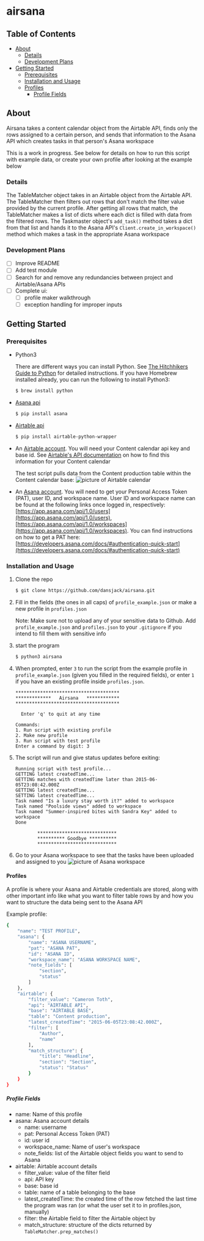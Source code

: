 # airsana

## Table of Contents
* [About](#about)
  * [Details](#details)
  * [Development Plans](#development-plans)
* [Getting Started](#getting-started)
  * [Prerequisites](#prerequisites)
  * [Installation and Usage](#installation-and-usage)
  * [Profiles](#profiles)
    * [Profile Fields](#profile-fields)









## About
Airsana takes a content calendar object from the Airtable API, finds only the rows assigned to a certain person, and sends that information to the Asana API which creates tasks in that person's Asana workspace

This is a work in progress. See below for details on how to run this script with example data, or create your own profile after looking at the example below

### Details
The TableMatcher object takes in an Airtable object from the Airtable API. The TableMatcher then filters out rows that don't match the filter value provided by
the current profile. After getting all rows that match, the TableMatcher makes a list of dicts where each dict is filled with data from the filtered rows.
The Taskmaster object's ```add_task()``` method takes a dict from that list and hands it to the Asana API's ```Client.create_in_workspace()``` method which makes a
task in the appropriate Asana workspace

### Development Plans
- [ ] Improve README
- [ ] Add test module
- [ ] Search for and remove any redundancies between project and Airtable/Asana APIs
- [ ] Complete ui:
  - [ ] profile maker walkthrough
  - [ ] exception handling for improper inputs

## Getting Started

### Prerequisites
- Python3  


  There are different ways you can install Python. See [The Hitchhikers Guide to Python](https://docs.python-guide.org/starting/installation/) for detailed instructions. If you have Homebrew installed already, you can run the following to install Python3:
  
  ```sh
  $ brew install python
  ```

- [Asana api](https://github.com/asana/python-asana)
  ```sh
  $ pip install asana
  ```

- [Airtable api](https://github.com/gtalarico/airtable-python-wrapper/blob/master/docs/source/index.rst)
  ```sh
  $ pip install airtable-python-wrapper
  ```
- An [Airtable account](https://airtable.com/). You will need your Content calendar api key and base id. See [Airtable's API documentation](https://airtable.com/api) on how to find this information for your Content calendar

  The test script pulls data from the Content production table within the Content calendar base:
   ![picture of Airtable calendar](https://github.com/dansjack/airsana/blob/master/images/airtable_calendar.png "Airtable calendar")

- An [Asana account](https://asana.com/). You will need to get your Personal Access Token (PAT), user ID, and workspace name. User ID and workspace name can be found at the following links once logged in, respectively: [https://app.asana.com/api/1.0/users](https://app.asana.com/api/1.0/users), [https://app.asana.com/api/1.0/workspaces](https://app.asana.com/api/1.0/workspaces). You can find instructions on how to get a PAT here: [https://developers.asana.com/docs/#authentication-quick-start](https://developers.asana.com/docs/#authentication-quick-start)

### Installation and Usage
1. Clone the repo
    ```sh
    $ git clone https://github.com/dansjack/airsana.git
    ```
2. Fill in the fields (the ones in all caps) of ```profile_example.json``` or make a new profile in ```profiles.json```

   Note: Make sure not to upload any of your sensitive data to Github. Add ```profile_example.json``` and ```profiles.json``` to your ```.gitignore``` if you intend to fill them with sensitive info

3. start the program
    ```sh
    $ python3 airsana
    ```
4. When prompted, enter ```3``` to run the script from the example profile in ```profile_example.json``` (given you filled in the required fields), or enter ```1``` if you have an existing profile inside ```profiles.json```.  
   ```
   **************************************
   *************   Airsana   ************
   **************************************

     Enter 'q' to quit at any time

   Commands:
   1. Run script with existing profile
   2. Make new profile
   3. Run script with test profile
   Enter a command by digit: 3
   ```

5. The script will run and give status updates before exiting:
   ```
   Running script with test profile...
   GETTING latest createdTime...
   GETTING matches with createdTime later than 2015-06-05T23:08:42.000Z
   GETTING latest createdTime...
   SETTING latest createdTime...
   Task named "Is a luxury stay worth it?" added to workspace
   Task named "Poolside views" added to workspace
   Task named "Summer-inspired bites with Sandra Key" added to workspace
   Done

           *****************************
           ********** Goodbye **********
           *****************************
   ```

6. Go to your Asana workspace to see that the tasks have been uploaded and assigned to you
![picture of Asana workspace](https://github.com/dansjack/airsana/blob/master/images/asana_workspace.png "Asana workspace")

#### Profiles
A profile is where your Asana and Airtable credentials are stored, along with other important info like what you want to filter table rows by and how you want to structure the data being sent to the Asana API  

Example profile:
```sh
{   
    "name": "TEST PROFILE",
    "asana": {
        "name": "ASANA USERNAME",
        "pat": "ASANA PAT",
        "id": "ASANA ID",
        "workspace_name": "ASANA WORKSPACE NAME",
        "note_fields": [
            "section",
            "status"
        ]
    },
    "airtable": {
        "filter_value": "Cameron Toth",
        "api": "AIRTABLE API",
        "base": "AIRTABLE BASE",
        "table": "Content production",
        "latest_createdTime": "2015-06-05T23:08:42.000Z",
        "filter": [
            "Author",
            "name"
        ],
        "match_structure": {
            "title": "Headline",
            "section": "Section",
            "status": "Status"
        }
    }
}
```
##### Profile Fields
* name: Name of this profile   
* asana: Asana account details
  * name: username
  * pat: Personal Access Token (PAT)
  * id: user id
  * workspace_name: Name of user's workspace
  * note_fields: list of the Airtable object fields you want to send to Asana
* airtable: Airtable account details
  * filter_value: value of the filter field
  * api: API key
  * base: base id
  * table: name of a table belonging to the base
  * latest_createdTime: the created time of the row fetched the last time the program was ran (or what the user set it to in profiles.json, manually)
  * filter: the Airtable field to filter the Airtable object by
  * match_structure: structure of the dicts returned by ```TableMatcher.prep_matches()```
